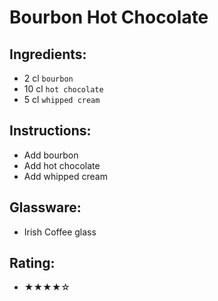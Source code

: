 # Bourbon Hot Chocolate

## Ingredients:
- 2 cl `bourbon`
- 10 cl `hot chocolate`
- 5 cl `whipped cream`

## Instructions:
- Add bourbon
- Add hot chocolate
- Add whipped cream

## Glassware:
- Irish Coffee glass

## Rating:
- ★★★★☆